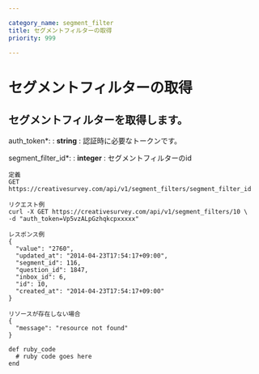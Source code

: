 ```yaml
---

category_name: segment_filter
title: セグメントフィルターの取得
priority: 999

---
```


# セグメントフィルターの取得

## セグメントフィルターを取得します。

auth_token*:
: __string__
: 認証時に必要なトークンです。

segment_filter_id*:
: __integer__
: セグメントフィルターのid

~~~
定義
GET https://creativesurvey.com/api/v1/segment_filters/segment_filter_id

リクエスト例
curl -X GET https://creativesurvey.com/api/v1/segment_filters/10 \
-d "auth_token=Vp5vzALpGzhqkcpxxxxx"

レスポンス例
{
  "value": "2760",
  "updated_at": "2014-04-23T17:54:17+09:00",
  "segment_id": 116,
  "question_id": 1847,
  "inbox_id": 6,
  "id": 10,
  "created_at": "2014-04-23T17:54:17+09:00"
}

リソースが存在しない場合
{
  "message": "resource not found"
}
~~~

~~~
def ruby_code
  # ruby code goes here
end
~~~

